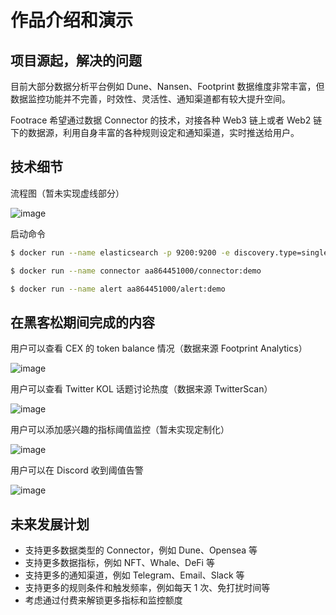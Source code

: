 # 作品介绍和演示

## 项目源起，解决的问题

目前大部分数据分析平台例如 Dune、Nansen、Footprint 数据维度非常丰富，但数据监控功能并不完善，时效性、灵活性、通知渠道都有较大提升空间。

Footrace 希望通过数据 Connector 的技术，对接各种 Web3 链上或者 Web2 链下的数据源，利用自身丰富的各种规则设定和通知渠道，实时推送给用户。

## 技术细节

流程图（暂未实现虚线部分）

![image](https://user-images.githubusercontent.com/17266004/208236062-895fe59a-2bc6-453e-8dcc-f444fdee1d78.png)

启动命令

```bash
$ docker run --name elasticsearch -p 9200:9200 -e discovery.type=single-node -e ES_JAVA_OPTS="-Xms1g -Xmx1g" -e xpack.security.enabled=false -it docker.elastic.co/elasticsearch/elasticsearch:8.5.3
```

```bash
$ docker run --name connector aa864451000/connector:demo
```

```bash
$ docker run --name alert aa864451000/alert:demo
```

## 在黑客松期间完成的内容

用户可以查看 CEX 的 token balance 情况（数据来源 Footprint Analytics）

![image](https://user-images.githubusercontent.com/17266004/208235813-f675df0a-08bd-4fe0-b30a-2860227a5313.png)

用户可以查看 Twitter KOL 话题讨论热度（数据来源 TwitterScan）

![image](https://user-images.githubusercontent.com/17266004/208235815-be03a937-3d54-43cb-a39a-3d73961b1b7c.png)

用户可以添加感兴趣的指标阈值监控（暂未实现定制化）

![image](https://user-images.githubusercontent.com/17266004/208235819-1e828c8f-4530-47c4-a6bb-00c6aa38b127.png)

用户可以在 Discord 收到阈值告警

![image](https://user-images.githubusercontent.com/17266004/208239456-567c1c01-a216-414d-8300-8f2f645b6dde.png)

## 未来发展计划

- 支持更多数据类型的 Connector，例如 Dune、Opensea 等
- 支持更多数据指标，例如 NFT、Whale、DeFi 等
- 支持更多的通知渠道，例如 Telegram、Email、Slack 等
- 支持更多的规则条件和触发频率，例如每天 1 次、免打扰时间等
- 考虑通过付费来解锁更多指标和监控额度

